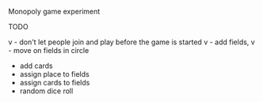 Monopoly game experiment

TODO

v - don't let people join and play before the game is started
v - add fields, 
v - move on fields in circle
- add cards
- assign place to fields
- assign cards to fields
- random dice roll
